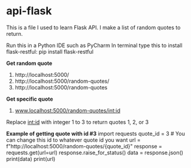 # api-flask

This is a file I used to learn Flask API. I make a list of random quotes to return.

Run this in a Python IDE such as PyCharm In terminal type this to install flask-restful: pip install flask-restful


******************Get random quote******************

1) http://localhost:5000/
2) http://localhost:5000/random-quotes/
3) http://localhost:5000/random-quotes

******************Get specific quote******************
1) www.localhost:5000/random-quotes/<int:id>

Replace <int:id> with integer 1 to 3 to return quotes 1, 2, or 3


******************Example of getting quote with id #3******************
import requests
quote_id = 3 # You can change this id to whatever quote id you want
url = f"http://localhost:5000/random-quotes/{quote_id}"
response = requests.get(url=url)
response.raise_for_status()
data = response.json()
print(data)
print(url)
